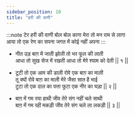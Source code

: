```yaml
---
sidebar_position: 10
title: "हरी की वाणी"
---
```


:::note टेर
हरी की वाणी बोल बोल कागा मेरा तो मन राम से लागा <br/>
आया तो एक रेण का सपना जगत में कोई नहीं अपना
:::

- नीत उड़ बाग़ में जाती झोली तो भर फूल की लाती <br/>
  आधा तो सुख सेज में रखती आधा तो मेरे श्याम को देती || १ ||

- टूटी तो एक आम की डाली रोवे एक बाग़ का माली <br/>
  तू क्यों रोवे बाग़ का माली मेरे जैसा सात है भाई <br/>
  टुटा तो एक दाल का पत्ता फूटा एक नीर का घड़ा || २ ||

- बाग़ में गम रया हाथी जीव तेरे संग नहीं चले साथी <br/>
  बाग़ में गम रही मकड़ी जीव तेरे संग चले ला लकड़ी || ३ ||
